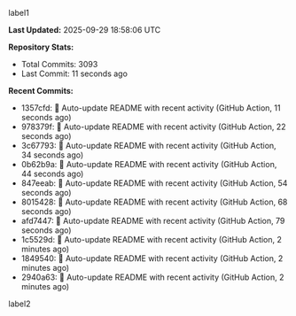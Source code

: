 
label1 
<!-- ACTIVITY_START -->
**Last Updated:** 2025-09-29 18:58:06 UTC

**Repository Stats:**
- Total Commits: 3093
- Last Commit: 11 seconds ago

**Recent Commits:**
- 1357cfd: 🤖 Auto-update README with recent activity (GitHub Action, 11 seconds ago)
- 978379f: 🤖 Auto-update README with recent activity (GitHub Action, 22 seconds ago)
- 3c67793: 🤖 Auto-update README with recent activity (GitHub Action, 34 seconds ago)
- 0b62b9a: 🤖 Auto-update README with recent activity (GitHub Action, 44 seconds ago)
- 847eeab: 🤖 Auto-update README with recent activity (GitHub Action, 54 seconds ago)
- 8015428: 🤖 Auto-update README with recent activity (GitHub Action, 68 seconds ago)
- afd7447: 🤖 Auto-update README with recent activity (GitHub Action, 79 seconds ago)
- 1c5529d: 🤖 Auto-update README with recent activity (GitHub Action, 2 minutes ago)
- 1849540: 🤖 Auto-update README with recent activity (GitHub Action, 2 minutes ago)
- 2940a63: 🤖 Auto-update README with recent activity (GitHub Action, 2 minutes ago)
<!-- ACTIVITY_END -->

label2

